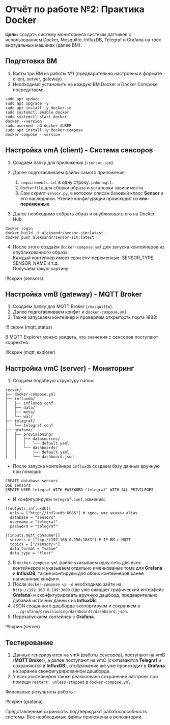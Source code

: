 # Отчёт по работе №2: Практика Docker
**Цель:** создать систему мониторинга системы датчиков с использованием Docker, Mosquitto, InfluxDB, Telegraf и Grafana на трёх виртуальных машинах (далее ВМ).

## Подготовка ВМ
1. Взяты три ВМ из работы №1 (предварительно настроены в формате client, server, gateway).
2. Необходимо установить на каждую ВМ Docker и Docker Compose посредством:
```shell
sudo apt update
sudo apt upgrade -y
sudo apt install -y docker.io
sudo systemctl enable docker
sudo systemctl start docker
docker --version
sudo usermod -aG docker $USER
sudo apt install -y docker-compose
docker-compose --version
```

## Настройка vmA (client) - Система сенсоров
1. Создаём папку для приложения (`/sensor-sim`).
2. Далее подготавливаем файлы самого приложения:
    1. `requirements.txt` в одну строку: `paho-mqtt`.
    2. `Dockerfile` для сборки образа и установки зависимости.
    3. Сам скрипт `sensor.py`, в котором описан базовый класс **Sensor** и его наследники. Чтение конфигурации происходит из **env-переменных**.

3. Далее необходимо собрать образ и опубликовать его на Docker Hub:
```shell
docker login
docker build -t aleksandr/sensor-sim:latest .
docker push aleksandr/sensor-sim:latest
```

4. После этого создаём `docker-compose.yml` для запуска контейнеров из опубликованного образа.<br>
Каждый контейнер имеет свои env-переменные: SENSOR_TYPE, SENSOR_NAME и т.д.<br>
Получаем такую картину:

!!!скрин (sensors)

## Настройка vmB (gateway) - MQTT Broker
1. Создаём папку для MQTT Broker (`/mosquitto`).
2. Далее подготавливаем конфиг и `docker-compose.yml`
3. Также запускаем контейнер и проверяем открытость порта 1883:

!!! скрин (mqtt_status)

В MQTT Explorer можно увидеть, что значения с сенсоров поступают корректно:

!!!скрин (mqtt_explorer)

## Настройка vmC (server) - Мониторинг

1. Создаём подобную структуру папок:
```shell
server/
├── docker-compose.yml
├── influxdb/
│   ├── influxdb.conf
│   ├── data/
│   ├── meta/
│   └── wal/
├── telegraf/
│   └── telegraf.conf
├── grafana/
│   ├── provisioning/
│   │   ├── datasources/
│   │   │   └── default.yaml
│   │   └── dashboards/
│   │       ├── default.yaml
│   │       └── dashboard.json
```

- После запуска контейнера `influxdb` создаем базу данных вручную при помощи:
```shell
CREATE database sensors
USE sensors
CREATE USER telegraf WITH PASSWORD 'telegraf' WITH ALL PRIVILEGES
```
- И конфигурируем `telegraf.conf`, изменив:
```shell
[[outputs.influxdb]]
  urls = ["http://influxdb:8086"] # здесь уже указан alias
  database = "sensors"
  username = "telegraf"
  password = "telegraf"

[[inputs.mqtt_consumer]]
  servers = ["tcp://192.168.0.150:1883"] # IP ВМ с MQTT
  topics = ["/sensor/+"]
  data_format = "value"
  data_type = "float"
```

2. В `docker-compose.yml` файле указываем одну сеть для всех контейнеров и указываем отдельно именнованые тома для **Grafana** и **InfluxDB**, также монтируем для обоих контейнеров ранее написанные конфиги.
3. После `docker-compose up -d` необходимо зайти на `http://192.168.0.149:3000` (где уже ожидает графический интерфейс **Grafana**) и сконфигурировать вручную дашборд, предварительно добавив источник данных из **InfluxDB**.
4. JSON созданного дашборда экспортируем и сохраняем в `.../grafana/provisioning/dashboards/dashboard.json`.
5. Перезапускаем контейнер с **Grafana**.

!!!скрин (server)

## Тестирование

1. Данные генерируются на vmA (работы сенсоров), поступают на vmB (**MQTT Broker**), а далее поступают на vmC (считываются **Telegraf** и сохраняются в **InfluxDB**), отображение же уже происходит в **Grafana** на заранее сконфигурированном дашборде.
2. У всех контейнеров также реализовано сохранение настроек при помощи `restart: unless-stopped` в `docker-compose.yml`.

Финальные результаты работы:

!!!скрин (grafana)

Представленные скриншоты подтверждают работоспособность системы.
Все необходимые файлы приложены в репозитории.